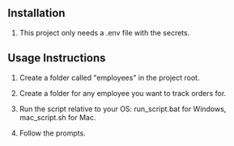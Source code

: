 ## Installation

1. This project only needs a .env file with the secrets.

## Usage Instructions

1. Create a folder called "employees" in the project root.

2. Create a folder for any employee you want to track orders for.

3. Run the script relative to your OS: run_script.bat for Windows, mac_script.sh for Mac.

4. Follow the prompts.
